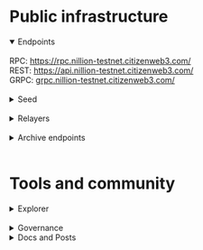 # Public infrastructure 

<details open>
  <summary>Endpoints</summary>
  <br>
  RPC: <a href="https://rpc.nillion-testnet.citizenweb3.com/">https://rpc.nillion-testnet.citizenweb3.com/</a><br>
  REST: <a href="https://api.nillion-testnet.citizenweb3.com/">https://api.nillion-testnet.citizenweb3.com/</a><br>
  GRPC: <a href="grpc.nillion-testnet.citizenweb3.com/">grpc.nillion-testnet.citizenweb3.com/</a>
</details>
<br>
<details>
  <summary>Seed</summary>
3fbe2c2416d343911ab2de764a7fbd799dc998d1@195.201.197.246:18056
</details>
<br>
<details>
  <summary>Relayers</summary>
</details>
<br>
<details>
  <summary>Archive endpoints</summary>
  RPC: <br>
  API: <br>
  GRPC: <br>
</details>
<br>

# Tools and community

<details>
  <summary>Explorer</summary>
  <a href="https://validatorinfo.com/networks">Validator Info</a><br>
</details>
<br>
<details>
  <summary>Governance</summary>
  <a href="">Voting History</a><br>
</details>
<details>
  <summary>Docs and Posts</summary>
  <a href=""></a><br>
</details>
